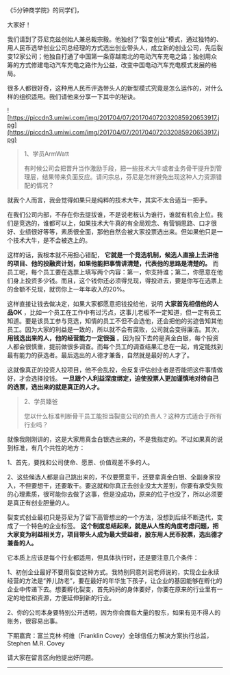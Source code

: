 《5分钟商学院》的同学们，

大家好！

我们请到了芬尼克兹创始人兼总裁宗毅。他独创了“裂变创业”模式，通过独特的、用人民币选举创业公司总经理的方式选出创业带头人，成立新的创业公司，先后裂变12家公司；他独自打通了中国第一条穿越南北的电动汽车充电之路；独创用众筹的方式修建电动汽车充电之路作为公益，改变中国电动汽车充电模式发展的格局。

很多人都很好奇，这种用人民币评选带头人的新型模式究竟是怎么运作的，对什么样的组织适用。我们请他来分享一下其中的秘诀。

![https://piccdn3.umiwi.com/img/201704/07/201704072032085920653917.jpg](https://piccdn3.umiwi.com/img/201704/07/201704072032085920653917.jpg)

> 1、学员ArmWatt
> 
> 有时候公司会把晋升当作激励手段，把一些技术大牛或者业务骨干提升到管理层，结果带来负面反应。请问宗总，芬尼是怎样避免出现这种人力资源错配的情况？

就我个人而言，我会觉得如果只是纯粹的技术大牛，其实不太合适当一把手。

在我们公司内部，不存在你去提拔谁，不是说老板认为谁行，谁就有机会上位。我们是竞选的，谁都可以上，如果技术大牛真的有全局观念、有营销思路、口才很好、业绩很好等等，素质很全面，那他自然会被大家投票选出来。但如果他只是一个技术大牛，是不会被选上的。

这样的话，我根本就不用担心错配， **它就是一个竞选机制，候选人直接上去讲他的项目、他的投融资计划，如果他能把事情讲清楚，代表他的思路是清楚的。** 而员工呢，每个员工要在选票上填写两个内容：第一，你支持谁；第二，你愿意在他们身上投资多少钱。而且，这个钱你还必须得兑现，得投进去，要是你写在选票上的金额不兑现，就罚你上一年年收入的20%。

这样直接让钱去做决定，如果大家都愿意把钱投给他，说明 **大家首先相信他的人品OK** ，比如一个员工在工作中有过污点，这事儿老板不一定知道，但一定有员工知道。要是该员工参与竞选，知情的员工不但不会选他，还会把他的劣迹告知其他员工。因为大家的利益是一致的，所以就不会有腐败，公司就会变得廉洁。其次， **用钱选出来的人，他的经营能力一定很强** 。因为投下去的是真金白银，每个投资人都会很慎重，提前做很多调查。而每个员工的调查结果汇总在一起，肯定能找到最有能力的获选者。最后选出的人德才兼备，自然就是最好的人才了。

这就像真正的投资人投项目，他不会乱投，会反复评估创业者是否能把这件事情做好，才会选择投钱。 **一旦跟个人利益深度绑定，迫使投票人更加谨慎地对待自己的选票，选出来的就是真正的人才。**

> 2、学员臻爸
> 
> 您以什么标准判断骨干员工能担当裂变公司的负责人？这种方式适合于所有行业吗？

就像我刚刚讲的，这是大家用真金白银选出来的，不是我指定的。不过如果真的说到标准，有几个共性的地方：

1、首先，要找和公司使命、愿景、价值观差不多的人。

2、这些候选人都是自己跳出来的，不仅要愿意干，还要拿真金白银、全副身家投入，不但要想干，还要敢干。要这就和你真正去创业没太大差别，你要有承受失败的心理素质，很可能你去做了这事，但是没成功，原来的位子也没了，所以必须要是真正有创业胆量的人。

裂变式创业最初只是芬尼为了留下高管想出的一个方法，没想到后续不断迭代，变成了一个特色的企业标签。 **这个制度总结起来，就是从人性的角度考虑问题，把大家变为利益相关方，项目带头人成为最大受益者，股东用人民币投票，选出德才兼备的人。**

它本质上应该是每个行业都适用，但具体执行时，还是要注意几个条件：

1、初创企业最好不要用裂变这种方式。我特别同意刘润老师说的，实现企业永续经营的方法是“养儿防老”，要在最好的年华生下孩子，让企业的基因能够在孵化的企业中传递下去。想要孵化裂变，首先妈妈的身体要好，你要在原来的行业里有一定的地位和资源，方便延伸到新的行业。

2、你的公司本身要特别公开透明，因为你会面临大量的股东，如果有见不得人的账务，很容易出事。

下期嘉宾：富兰克林·柯维（Franklin Covey）全球信任力解决方案执行总监，Stephen M.R. Covey

请大家在留言区向他提出好问题。

---
